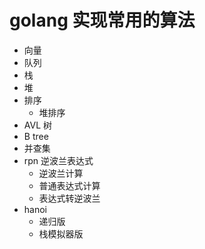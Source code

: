 # golang 实现常用的算法

- 向量
- 队列
- 栈
- 堆
- 排序
  - 堆排序
- AVL 树
- B tree
- 并查集
- rpn 逆波兰表达式
    - 逆波兰计算
    - 普通表达式计算
    - 表达式转逆波兰
- hanoi
  - 递归版
  - 栈模拟器版
